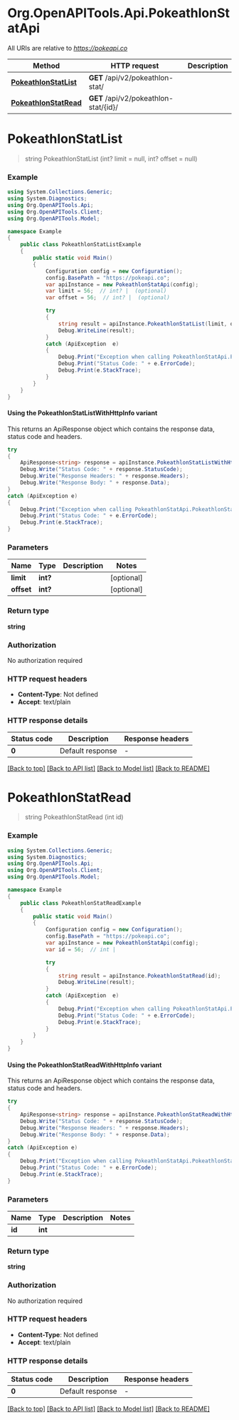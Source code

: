 # Org.OpenAPITools.Api.PokeathlonStatApi

All URIs are relative to *https://pokeapi.co*

| Method | HTTP request | Description |
|--------|--------------|-------------|
| [**PokeathlonStatList**](PokeathlonStatApi.md#pokeathlonstatlist) | **GET** /api/v2/pokeathlon-stat/ |  |
| [**PokeathlonStatRead**](PokeathlonStatApi.md#pokeathlonstatread) | **GET** /api/v2/pokeathlon-stat/{id}/ |  |

<a id="pokeathlonstatlist"></a>
# **PokeathlonStatList**
> string PokeathlonStatList (int? limit = null, int? offset = null)



### Example
```csharp
using System.Collections.Generic;
using System.Diagnostics;
using Org.OpenAPITools.Api;
using Org.OpenAPITools.Client;
using Org.OpenAPITools.Model;

namespace Example
{
    public class PokeathlonStatListExample
    {
        public static void Main()
        {
            Configuration config = new Configuration();
            config.BasePath = "https://pokeapi.co";
            var apiInstance = new PokeathlonStatApi(config);
            var limit = 56;  // int? |  (optional) 
            var offset = 56;  // int? |  (optional) 

            try
            {
                string result = apiInstance.PokeathlonStatList(limit, offset);
                Debug.WriteLine(result);
            }
            catch (ApiException  e)
            {
                Debug.Print("Exception when calling PokeathlonStatApi.PokeathlonStatList: " + e.Message);
                Debug.Print("Status Code: " + e.ErrorCode);
                Debug.Print(e.StackTrace);
            }
        }
    }
}
```

#### Using the PokeathlonStatListWithHttpInfo variant
This returns an ApiResponse object which contains the response data, status code and headers.

```csharp
try
{
    ApiResponse<string> response = apiInstance.PokeathlonStatListWithHttpInfo(limit, offset);
    Debug.Write("Status Code: " + response.StatusCode);
    Debug.Write("Response Headers: " + response.Headers);
    Debug.Write("Response Body: " + response.Data);
}
catch (ApiException e)
{
    Debug.Print("Exception when calling PokeathlonStatApi.PokeathlonStatListWithHttpInfo: " + e.Message);
    Debug.Print("Status Code: " + e.ErrorCode);
    Debug.Print(e.StackTrace);
}
```

### Parameters

| Name | Type | Description | Notes |
|------|------|-------------|-------|
| **limit** | **int?** |  | [optional]  |
| **offset** | **int?** |  | [optional]  |

### Return type

**string**

### Authorization

No authorization required

### HTTP request headers

 - **Content-Type**: Not defined
 - **Accept**: text/plain


### HTTP response details
| Status code | Description | Response headers |
|-------------|-------------|------------------|
| **0** | Default response |  -  |

[[Back to top]](#) [[Back to API list]](../README.md#documentation-for-api-endpoints) [[Back to Model list]](../README.md#documentation-for-models) [[Back to README]](../README.md)

<a id="pokeathlonstatread"></a>
# **PokeathlonStatRead**
> string PokeathlonStatRead (int id)



### Example
```csharp
using System.Collections.Generic;
using System.Diagnostics;
using Org.OpenAPITools.Api;
using Org.OpenAPITools.Client;
using Org.OpenAPITools.Model;

namespace Example
{
    public class PokeathlonStatReadExample
    {
        public static void Main()
        {
            Configuration config = new Configuration();
            config.BasePath = "https://pokeapi.co";
            var apiInstance = new PokeathlonStatApi(config);
            var id = 56;  // int | 

            try
            {
                string result = apiInstance.PokeathlonStatRead(id);
                Debug.WriteLine(result);
            }
            catch (ApiException  e)
            {
                Debug.Print("Exception when calling PokeathlonStatApi.PokeathlonStatRead: " + e.Message);
                Debug.Print("Status Code: " + e.ErrorCode);
                Debug.Print(e.StackTrace);
            }
        }
    }
}
```

#### Using the PokeathlonStatReadWithHttpInfo variant
This returns an ApiResponse object which contains the response data, status code and headers.

```csharp
try
{
    ApiResponse<string> response = apiInstance.PokeathlonStatReadWithHttpInfo(id);
    Debug.Write("Status Code: " + response.StatusCode);
    Debug.Write("Response Headers: " + response.Headers);
    Debug.Write("Response Body: " + response.Data);
}
catch (ApiException e)
{
    Debug.Print("Exception when calling PokeathlonStatApi.PokeathlonStatReadWithHttpInfo: " + e.Message);
    Debug.Print("Status Code: " + e.ErrorCode);
    Debug.Print(e.StackTrace);
}
```

### Parameters

| Name | Type | Description | Notes |
|------|------|-------------|-------|
| **id** | **int** |  |  |

### Return type

**string**

### Authorization

No authorization required

### HTTP request headers

 - **Content-Type**: Not defined
 - **Accept**: text/plain


### HTTP response details
| Status code | Description | Response headers |
|-------------|-------------|------------------|
| **0** | Default response |  -  |

[[Back to top]](#) [[Back to API list]](../README.md#documentation-for-api-endpoints) [[Back to Model list]](../README.md#documentation-for-models) [[Back to README]](../README.md)

